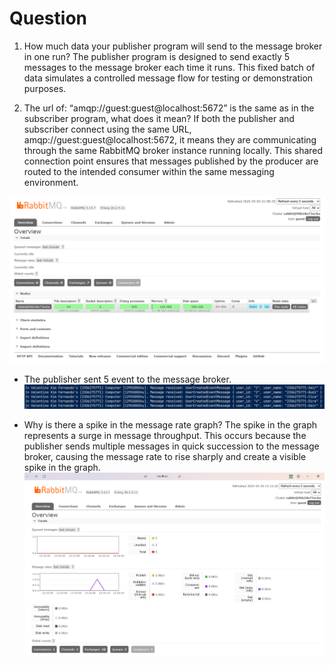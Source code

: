 # Question
1. How much data your publisher program will send to the message broker in one run?
The publisher program is designed to send exactly 5 messages to the message broker each time it runs. This fixed batch of data simulates a controlled message flow for testing or demonstration purposes.

2. The url of: “amqp://guest:guest@localhost:5672” is the same as in the subscriber program, what does it mean?
If both the publisher and subscriber connect using the same URL, amqp://guest:guest@localhost:5672, it means they are communicating through the same RabbitMQ broker instance running locally. This shared connection point ensures that messages published by the producer are routed to the intended consumer within the same messaging environment.

![alt text](image.png)

- The publisher sent 5 event to the message broker. 
![alt text](image-1.png)

- Why is there a spike in the message rate graph?
The spike in the graph represents a surge in message throughput. This occurs because the publisher sends multiple messages in quick succession to the message broker, causing the message rate to rise sharply and create a visible spike in the graph.
![alt text](image-2.png)